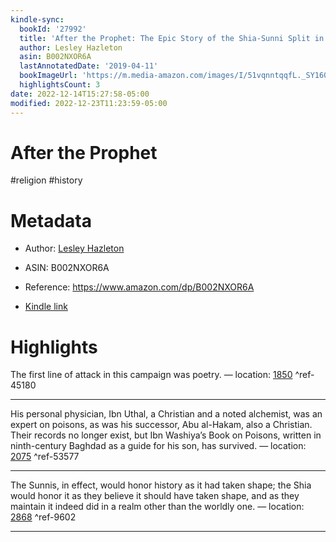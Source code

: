 ```yaml
---
kindle-sync:
  bookId: '27992'
  title: 'After the Prophet: The Epic Story of the Shia-Sunni Split in Islam'
  author: Lesley Hazleton
  asin: B002NXOR6A
  lastAnnotatedDate: '2019-04-11'
  bookImageUrl: 'https://m.media-amazon.com/images/I/51vqnntqqfL._SY160.jpg'
  highlightsCount: 3
date: 2022-12-14T15:27:58-05:00
modified: 2022-12-23T11:23:59-05:00
---
```

# After the Prophet

#religion #history 

# Metadata

* Author: [Lesley Hazleton](https://www.amazon.com/Lesley-Hazleton/e/B001H6QM0S/ref=dp_byline_cont_ebooks_1)

* ASIN: B002NXOR6A

* Reference: <https://www.amazon.com/dp/B002NXOR6A>

* [Kindle link](kindle://book?action=open&asin=B002NXOR6A)

# Highlights

The first line of attack in this campaign was poetry. — location: [1850](kindle://book?action=open&asin=B002NXOR6A&location=1850) ^ref-45180

---

His personal physician, Ibn Uthal, a Christian and a noted alchemist, was an expert on poisons, as was his successor, Abu al-Hakam, also a Christian. Their records no longer exist, but Ibn Washiya’s Book on Poisons, written in ninth-century Baghdad as a guide for his son, has survived. — location: [2075](kindle://book?action=open&asin=B002NXOR6A&location=2075) ^ref-53577

---

The Sunnis, in effect, would honor history as it had taken shape; the Shia would honor it as they believe it should have taken shape, and as they maintain it indeed did in a realm other than the worldly one. — location: [2868](kindle://book?action=open&asin=B002NXOR6A&location=2868) ^ref-9602

---
